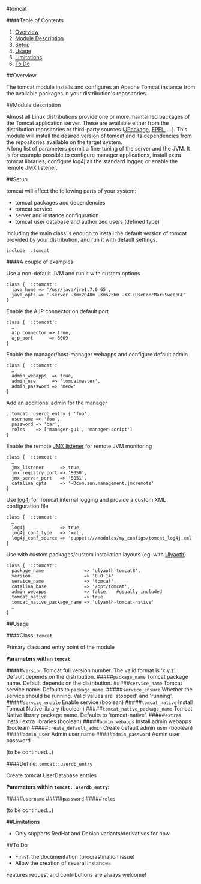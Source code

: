 #tomcat

####Table of Contents

1. [Overview](#overview)
2. [Module Description](#module-description)
3. [Setup](#setup)
4. [Usage](#usage)
5. [Limitations](#limitations)
6. [To Do](#to-do)

##Overview

The tomcat module installs and configures an Apache Tomcat instance from the available packages in your distribution's repositories.

##Module description

Almost all Linux distributions provide one or more maintained packages of the Tomcat application server. These are available either from the distribution repositories or third-party sources ([JPackage](http://www.jpackage.org), [EPEL](https://fedoraproject.org/wiki/EPEL), ...). This module will install the desired version of tomcat and its dependencies from the repositories available on the target system.  
A long list of parameters permit a fine-tuning of the server and the JVM. It is for example possible to configure manager applications, install extra tomcat libraries, configure log4j as the standard logger, or enable the remote JMX listener.

##Setup

tomcat will affect the following parts of your system:

* tomcat packages and dependencies
* tomcat service
* server and instance configuration
* tomcat user database and authorized users (defined type)

Including the main class is enough to install the default version of tomcat provided by your distribution, and run it with default settings.

```puppet
include ::tomcat
```

####A couple of examples

Use a non-default JVM and run it with custom options

```puppet
class { '::tomcat':
  java_home => '/usr/java/jre1.7.0_65',
  java_opts => '-server -Xmx2048m -Xms256m -XX:+UseConcMarkSweepGC'
}
```

Enable the AJP connector on default port

```puppet
class { '::tomcat':
  …
  ajp_connector => true,
  ajp_port      => 8009
}
```

Enable the manager/host-manager webapps and configure default admin

```puppet
class { '::tomcat':
  …
  admin_webapps  => true,
  admin_user     => 'tomcatmaster',
  admin_password => 'meow'
}
```

Add an additional admin for the manager

```puppet
::tomcat::userdb_entry { 'foo':
  username => 'foo',
  password => 'bar',
  roles    => ['manager-gui', 'manager-script']
}
```

Enable the remote [JMX listener](http://tomcat.apache.org/tomcat-8.0-doc/config/listeners.html#JMX_Remote_Lifecycle_Listener_-_org.apache.catalina.mbeans.JmxRemoteLifecycleListener) for remote JVM monitoring

```puppet
class { '::tomcat':
  …
  jmx_listener      => true,
  jmx_registry_port => '8050',
  jmx_server_port   => '8051',
  catalina_opts     => '-Dcom.sun.management.jmxremote'
}
```

Use [log4j](http://tomcat.apache.org/tomcat-7.0-doc/logging.html#Using_Log4j) for Tomcat internal logging and provide a custom XML configuration file

```puppet
class { '::tomcat':
  …
  log4j             => true,
  log4j_conf_type   => 'xml',
  log4j_conf_source => 'puppet:///modules/my_configs/tomcat_log4j.xml'
}
```
Use with custom packages/custom installation layouts (eg. with [Ulyaoth](https://forge.puppetlabs.com/aco/ulyaoth))

```puppet
class { '::tomcat':
  package_name               => 'ulyaoth-tomcat8',
  version                    => '8.0.14'
  service_name               => 'tomcat',
  catalina_base              => '/opt/tomcat',
  admin_webapps              => false,   #usually included
  tomcat_native              => true,
  tomcat_native_package_name => 'ulyaoth-tomcat-native'
  …
}
```

##Usage

####Class: `tomcat`

Primary class and entry point of the module

**Parameters within `tomcat`:**

#####`version`
Tomcat full version number. The valid format is 'x.y.z'. Default depends on the distribution.
#####`package_name`
Tomcat package name. Default depends on the distribution.
#####`service_name`
Tomcat service name. Defaults to `package_name`.
#####`service_ensure`
Whether the service should be running. Valid values are 'stopped' and 'running'.
#####`service_enable`
Enable service (boolean)
#####`tomcat_native`
Install Tomcat Native library (boolean)
#####`tomcat_native_package_name`
Tomcat Native library package name. Defaults to 'tomcat-native'. 
#####`extras`
Install extra libraries (boolean)
#####`admin_webapps`
Install admin webapps (boolean)
#####`create_default_admin`
Create default admin user (boolean)
#####`admin_user`
Admin user name
#####`admin_password`
Admin user password

(to be continued...)

####Define: `tomcat::userdb_entry`

Create tomcat UserDatabase entries

**Parameters within `tomcat::userdb_entry`:**

#####`username`
#####`password`
#####`roles`

(to be continued...)

##Limitations

* Only supports RedHat and Debian variants/derivatives for now

##To Do

* Finish the documentation (procrastination issue)
* Allow the creation of several instances

Features request and contributions are always welcome!
